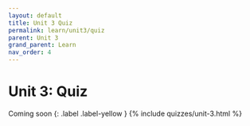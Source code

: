 ```yaml
---
layout: default
title: Unit 3 Quiz
permalink: learn/unit3/quiz
parent: Unit 3
grand_parent: Learn
nav_order: 4
---
```


# Unit 3: Quiz

Coming soon {: .label .label-yellow } {% include quizzes/unit-3.html %}
